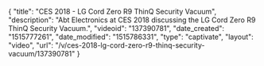 {
    "title": "CES 2018 - LG Cord Zero R9 ThinQ Security Vacuum",
    "description": "Abt Electronics at CES 2018 discussing the LG Cord Zero R9 ThinQ Security Vacuum.",
    "videoid": "137390781",
    "date_created": "1515777261",
    "date_modified": "1515786331",
    "type": "captivate",
    "layout": "video",
    "url": "\/v\/ces-2018-lg-cord-zero-r9-thinq-security-vacuum\/137390781"
}